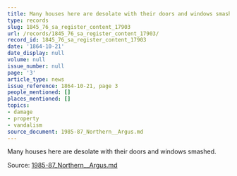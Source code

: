 ```yaml
---
title: Many houses here are desolate with their doors and windows smashed.
type: records
slug: 1845_76_sa_register_content_17903
url: /records/1845_76_sa_register_content_17903/
record_id: 1845_76_sa_register_content_17903
date: '1864-10-21'
date_display: null
volume: null
issue_number: null
page: '3'
article_type: news
issue_reference: 1864-10-21, page 3
people_mentioned: []
places_mentioned: []
topics:
- damage
- property
- vandalism
source_document: 1985-87_Northern__Argus.md
---
```


Many houses here are desolate with their doors and windows smashed.

Source: [1985-87_Northern__Argus.md](/downloads/markdown/1985-87_Northern__Argus.md)
